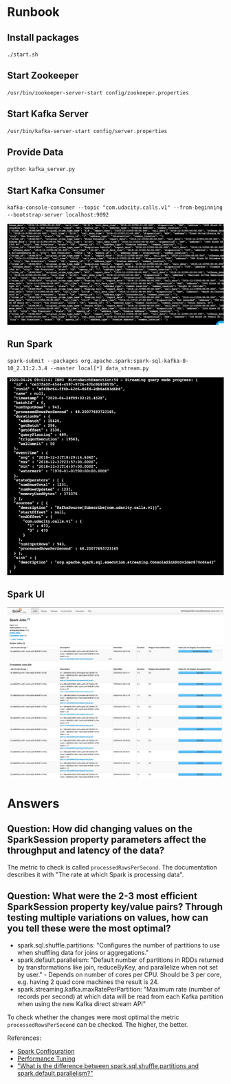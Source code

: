 # Runbook

## Install packages
`./start.sh`

## Start Zookeeper

`/usr/bin/zookeeper-server-start config/zookeeper.properties`

## Start Kafka Server

`/usr/bin/kafka-server-start config/server.properties`

## Provide Data

`python kafka_server.py`

## Start Kafka Consumer

`kafka-console-consumer --topic "com.udacity.calls.v1" --from-beginning --bootstrap-server localhost:9092`

![](screenshots/console-consumer.png)

## Run Spark

`spark-submit --packages org.apache.spark:spark-sql-kafka-0-10_2.11:2.3.4 --master local[*] data_stream.py`

![](screenshots/progress-reporter.png)

## Spark UI

![](screenshots/spark-ui.png)

# Answers

## Question: How did changing values on the SparkSession property parameters affect the throughput and latency of the data?

The metric to check is called `processedRowsPerSecond`. The documentation describes it with "The rate at which Spark is processing data".

## Question: What were the 2-3 most efficient SparkSession property key/value pairs? Through testing multiple variations on values, how can you tell these were the most optimal?

- spark.sql.shuffle.partitions: "Configures the number of partitions to use when shuffling data for joins or aggregations."
- spark.default.parallelism: "Default number of partitions in RDDs returned by transformations like join, reduceByKey, and parallelize when not set by user." - Depends on number of cores per CPU. Should be 3 per core, e.g. having 2 quad core machines the result is 24.
- spark.streaming.kafka.maxRatePerPartition: "Maximum rate (number of records per second) at which data will be read from each Kafka partition when using the new Kafka direct stream API"

To check whether the changes were most optimal the metric `processedRowsPerSecond` can be checked. The higher, the better.

References:
- [Spark Configuration](https://spark.apache.org/docs/latest/configuration.html)
- [Performance Tuning](https://spark.apache.org/docs/latest/sql-performance-tuning.html)
- ["What is the difference between spark.sql.shuffle.partitions and spark.default.parallelism?"](https://stackoverflow.com/questions/45704156/what-is-the-difference-between-spark-sql-shuffle-partitions-and-spark-default-pa)
